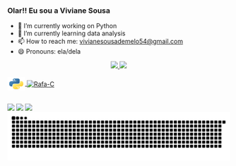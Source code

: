 ### Olar!! Eu sou a Viviane Sousa


- 🔭 I’m currently working on Python
- 🌱 I’m currently learning data analysis
- 📫 How to reach me: vivianesousademelo54@gmail.com
- 😄 Pronouns: ela/dela

<div align="center">
  <a href="https://github.com/vivianemelos">
  <img height="180em" src="https://github-readme-stats.vercel.app/api?username=vivianemelos&show_icons=true&theme=dracula&include_all_commits=true&count_private=true"/>
  <img height="180em" src="https://github-readme-stats.vercel.app/api/top-langs/?username=vivianemelos&layout=compact&langs_count=7&theme=dracula"/>
</div>
<div style="display: inline_block"><br>
  <img align="center" alt="Rafa-Python" height="30" width="40" src="https://raw.githubusercontent.com/devicons/devicon/master/icons/python/python-original.svg">
  <img align="center" alt="Rafa-C" height="30" width="40" src="https://cdn.jsdelivr.net/gh/devicons/devicon/icons/c/c-original.svg" />

</div>

  ##
  
<div> 


 <a href="https://discord.gg/EPzu2EqT" target="_blank"><img src="https://img.shields.io/badge/Discord-7289DA?style=for-the-badge&logo=discord&logoColor=white" target="_blank"></a> 
  <a href = "mailto:vivianesousademelo54@gmail.com"><img src="https://img.shields.io/badge/-Gmail-%23333?style=for-the-badge&logo=gmail&logoColor=white" target="_blank"></a>
  <a href="https://www.linkedin.com/in/viviane-sousa-de-melo/" target="_blank"><img src="https://img.shields.io/badge/-LinkedIn-%230077B5?style=for-the-badge&logo=linkedin&logoColor=white" target="_blank"></a> 
   ![Snake animation](https://github.com/vivianemelos/vivianemelos/blob/output/github-contribution-grid-snake.svg)
  </div> 
